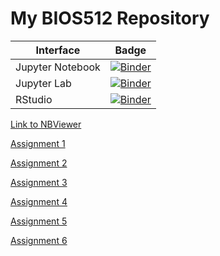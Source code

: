 # My BIOS512 Repository 

| Interface | Badge |
| --------- | ----- |
| Jupyter Notebook | [![Binder](http://mybinder.org/badge_logo.svg)](http://mybinder.org/v2/gh/rheajaisinghani/BIOS512/main) |
| Jupyter Lab | [![Binder](http://mybinder.org/badge_logo.svg)](http://mybinder.org/v2/gh/rheajaisinghani/BIOS512/main?urlpath=lab) |
| RStudio | [![Binder](http://mybinder.org/badge_logo.svg)](http://mybinder.org/v2/gh/rheajaisinghani/BIOS512/main?urlpath=rstudio) |

[Link to NBViewer](https://nbviewer.jupyter.org/github/rheajaisinghani/BIOS512/tree/main/)

[Assignment 1](https://github.com/rheajaisinghani/BIOS512/blob/main/01_BIOS512_assignment.ipynb)

[Assignment 2](https://github.com/rheajaisinghani/BIOS512/blob/main/02_BIOS512_assignment.ipynb)

[Assignment 3](https://github.com/rheajaisinghani/BIOS512/blob/main/03_BIOS512_assignment.ipynb)

[Assignment 4](https://github.com/rheajaisinghani/BIOS512/blob/main/04_BIOS512_assignment.ipynb)

[Assignment 5](https://github.com/rheajaisinghani/BIOS512/blob/main/05_BIOS512_assignment.ipynb)

[Assignment 6](https://github.com/rheajaisinghani/BIOS512/blob/main/06_BIOS512_finalproject.ipynb)
